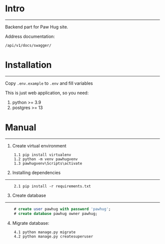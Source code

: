 # Intro
<hr />

Backend part for Paw Hug site.

Address documentation:

`/api/v1/docs/swagger/`

# Installation
<hr />

Copy `.env.example` to `.env` and fill variables

This is just web application, so you need:

1. python >= 3.9
2. postgres >= 13

# Manual
<hr />

1. Create virtual environment
```
    1.1 pip install virtualenv
    1.2 python -m venv pawhugvenv
    1.3 pawhugvenv\Scripts\activate
```
2. Installing dependencies
<hr />

```
    2.1 pip install -r requirements.txt
```
3. Create database
<hr />

```sql
    # create user pawhug with password 'pawhug';
    # create database pawhug owner pawhug;
```

4. Migrate database:
```
    4.1 python manage.py migrate
    4.2 python manage.py createsuperuser
```
